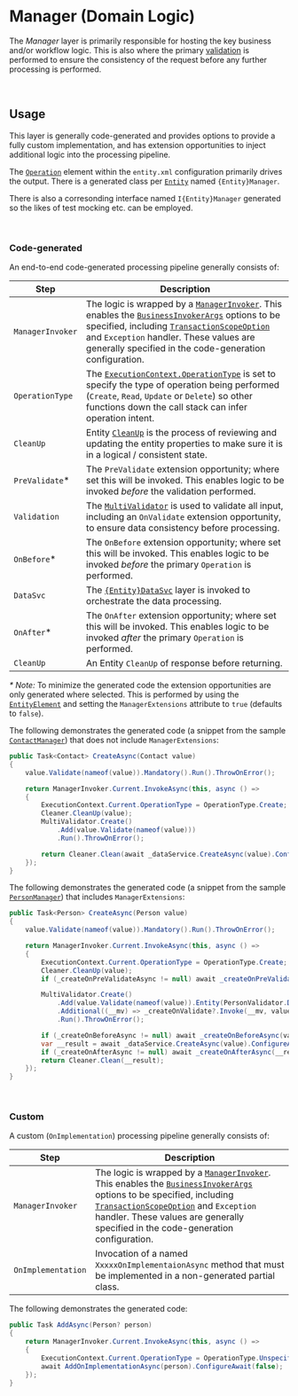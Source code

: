 ﻿# Manager (Domain Logic)

The *Manager* layer is primarily responsible for hosting the key business and/or workflow logic. This is also where the primary [validation](./Beef-Validation.md) is performed to ensure the consistency of the request before any further processing is performed.

<br>

## Usage

This layer is generally code-generated and provides options to provide a fully custom implementation, and has extension opportunities to inject additional logic into the processing pipeline.

The [`Operation`](./Entity-Operation-element.md) element within the `entity.xml` configuration primarily drives the output. There is a generated class per [`Entity`](./Entity-Entity-element.md) named `{Entity}Manager`.

There is also a corresonding interface named `I{Entity}Manager` generated so the likes of test mocking etc. can be employed.

<br/>

### Code-generated
 
An end-to-end code-generated processing pipeline generally consists of:

Step | Description
-|-
`ManagerInvoker` | The logic is wrapped by a [`ManagerInvoker`](../src/Beef.Core/Business/ManagerInvoker.cs). This enables the [`BusinessInvokerArgs`](../src/Beef.Core/Business/BusinessInvokerBase.cs) options to be specified, including [`TransactionScopeOption`](https://docs.microsoft.com/en-us/dotnet/api/system.transactions.transactionscopeoption) and `Exception` handler. These values are generally specified in the code-generation configuration.
`OperationType` | The [`ExecutionContext.OperationType`](../src/Beef.Core/ExecutionContext.cs) is set to specify the type of operation being performed (`Create`, `Read`, `Update` or `Delete`) so other functions down the call stack can infer operation intent.
`CleanUp` | Entity [`CleanUp`](../src/Beef.Core/Entities/Cleaner.cs) is the process of reviewing and updating the entity properties to make sure it is in a logical / consistent state.
`PreValidate`* | The `PreValidate` extension opportunity; where set this will be invoked. This enables logic to be invoked _before_ the validation performed.
`Validation` | The [`MultiValidator`](../src/Beef.Core/Validation/MultiValidator.cs) is used to validate all input, including an `OnValidate` extension opportunity, to ensure data consistency before processing.
`OnBefore`* | The `OnBefore` extension opportunity; where set this will be invoked. This enables logic to be invoked _before_ the primary `Operation` is performed.
`DataSvc` | The [`{Entity}DataSvc`](./Layer-DataSvc.md) layer is invoked to orchestrate the data processing.
`OnAfter`* | The `OnAfter` extension opportunity; where set this will be invoked. This enables logic to be invoked _after_ the primary `Operation` is performed.
`CleanUp` | An Entity `CleanUp` of response before returning.

_\* Note:_ To minimize the generated code the extension opportunities are only generated where selected. This is performed by using the [`EntityElement`](./Entity-Entity-element.md) and setting the `ManagerExtensions` attribute to `true` (defaults to `false`).

The following demonstrates the generated code (a snippet from the sample [`ContactManager`](../samples/Demo/Beef.Demo.Business/Generated/ContactManager.cs)) that does not include `ManagerExtensions`:

``` csharp
public Task<Contact> CreateAsync(Contact value)
{
    value.Validate(nameof(value)).Mandatory().Run().ThrowOnError();

    return ManagerInvoker.Current.InvokeAsync(this, async () =>
    {
        ExecutionContext.Current.OperationType = OperationType.Create;
        Cleaner.CleanUp(value);
        MultiValidator.Create()
            .Add(value.Validate(nameof(value)))
            .Run().ThrowOnError();

        return Cleaner.Clean(await _dataService.CreateAsync(value).ConfigureAwait(false));
    });
}
```

The following demonstrates the generated code (a snippet from the sample [`PersonManager`](../samples/Demo/Beef.Demo.Business/Generated/PersonManager.cs)) that includes `ManagerExtensions`:

``` csharp
public Task<Person> CreateAsync(Person value)
{
    value.Validate(nameof(value)).Mandatory().Run().ThrowOnError();

    return ManagerInvoker.Current.InvokeAsync(this, async () =>
    {
        ExecutionContext.Current.OperationType = OperationType.Create;
        Cleaner.CleanUp(value);
        if (_createOnPreValidateAsync != null) await _createOnPreValidateAsync(value).ConfigureAwait(false);

        MultiValidator.Create()
            .Add(value.Validate(nameof(value)).Entity(PersonValidator.Default))
            .Additional((__mv) => _createOnValidate?.Invoke(__mv, value))
            .Run().ThrowOnError();

        if (_createOnBeforeAsync != null) await _createOnBeforeAsync(value).ConfigureAwait(false);
        var __result = await _dataService.CreateAsync(value).ConfigureAwait(false);
        if (_createOnAfterAsync != null) await _createOnAfterAsync(__result).ConfigureAwait(false);
        return Cleaner.Clean(__result);
    });
}
```

<br/>

### Custom

A custom (`OnImplementation`) processing pipeline generally consists of:

Step | Description
-|-
`ManagerInvoker` | The logic is wrapped by a [`ManagerInvoker`](../src/Beef.Core/Business/ManagerInvoker.cs). This enables the [`BusinessInvokerArgs`](../src/Beef.Core/Business/BusinessInvokerBase.cs) options to be specified, including [`TransactionScopeOption`](https://docs.microsoft.com/en-us/dotnet/api/system.transactions.transactionscopeoption) and `Exception` handler. These values are generally specified in the code-generation configuration.
`OnImplementation` | Invocation of a named `XxxxxOnImplementaionAsync` method that must be implemented in a non-generated partial class.

The following demonstrates the generated code:

``` csharp
public Task AddAsync(Person? person)
{
    return ManagerInvoker.Current.InvokeAsync(this, async () =>
    {
        ExecutionContext.Current.OperationType = OperationType.Unspecified;
        await AddOnImplementationAsync(person).ConfigureAwait(false);
    });
}
```